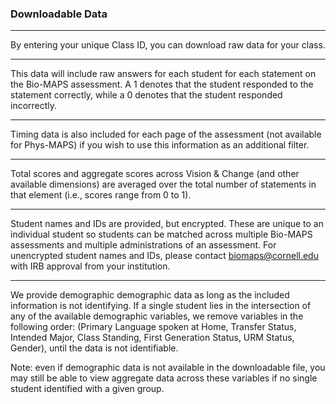 ### Downloadable Data

***

By entering your unique Class ID, you can download raw data for your class.

***

This data will include raw answers for each student for each statement on the Bio-MAPS assessment. A 1 denotes that the student responded to the statement correctly, while a 0 denotes that the student responded incorrectly.

***

Timing data is also included for each page of the assessment (not available for Phys-MAPS) if you wish to use this information as an additional filter.

***

Total scores and aggregate scores across Vision & Change (and other available dimensions) are averaged over the total number of statements in that element (i.e., scores range from 0 to 1).

***

Student names and IDs are provided, but encrypted. These are unique to an individual student so students can be matched across multiple Bio-MAPS assessments and multiple administrations of an assessment. For unencrypted student names and IDs, please contact biomaps@cornell.edu with IRB approval from your institution.

***

We provide demographic demographic data as long as the included information is not identifying. If a single student lies in the intersection of any of the available demographic variables, we remove variables in the following order: (Primary Language spoken at Home, Transfer Status, Intended Major, Class Standing, First Generation Status, URM Status, Gender), until the data is not identifiable.

Note: even if demographic data is not available in the downloadable file, you may still be able to view aggregate data across these variables if no single student identified with a given group.

